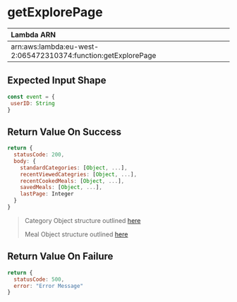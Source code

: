 # getExplorePage

| Lambda ARN                                                    |
| :------------------------------------------------------------ |
| arn:aws:lambda:eu-west-2:065472310374:function:getExplorePage |

 ## Expected Input Shape
 ```javascript
const event = {
  userID: String
}
 ```
 
## Return Value On Success
```javascript
return {
  statusCode: 200,
  body: {
    standardCategories: [Object, ...],
    recentViewedCategries: [Object, ...],
    recentCookedMeals: [Object, ...],
    savedMeals: [Object, ...],
    lastPage: Integer
  }
}
```

> Category Object structure outlined [here](../neptune/neptune_design.md#node-properties-4)
> 
> Meal Object structure outlined [here](../neptune/neptune_design.md#node-properties)

## Return Value On Failure
```javascript
return {
  statusCode: 500,
  error: "Error Message"
}
```
 